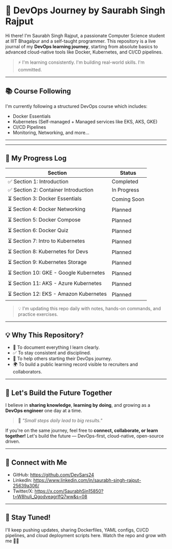 # 🚀 DevOps Journey by Saurabh Singh Rajput

Hi there! I'm Saurabh Singh Rajput, a passionate Computer Science student at IIIT Bhagalpur and a self-taught programmer. This repository is a live journal of my **DevOps learning journey**, starting from absolute basics to advanced cloud-native tools like Docker, Kubernetes, and CI/CD pipelines.

> ⚡️ I'm learning consistently.
>  I'm building real-world skills.
> I'm committed.

---

## 📚 Course Following

I'm currently following a structured DevOps course which includes:
- Docker Essentials
- Kubernetes (Self-managed + Managed services like EKS, AKS, GKE)
- CI/CD Pipelines
- Monitoring, Networking, and more...

---


---

## 📅 My Progress Log

| Section | Status |
|--------|--------|
| ✅ Section 1: Introduction | Completed |
| ✅ Section 2: Container Introduction | In Progress |
| ⏳ Section 3: Docker Essentials | Coming Soon |
| ⏳ Section 4: Docker Networking | Planned |
| ⏳ Section 5: Docker Compose | Planned |
| ⏳ Section 6: Docker Quiz | Planned |
| ⏳ Section 7: Intro to Kubernetes | Planned |
| ⏳ Section 8: Kubernetes for Devs | Planned |
| ⏳ Section 9: Kubernetes Storage | Planned |
| ⏳ Section 10: GKE - Google Kubernetes | Planned |
| ⏳ Section 11: AKS - Azure Kubernetes | Planned |
| ⏳ Section 12: EKS - Amazon Kubernetes | Planned |

> 💡 I'm updating this repo daily with notes, hands-on commands, and practice exercises.

---

## 💡 Why This Repository?

- 📖 To document everything I learn clearly.
- ✅ To stay consistent and disciplined.
- 🤝 To help others starting their DevOps journey.
- 🌍 To build a public learning record visible to recruiters and collaborators.

---

## 🚀 Let's Build the Future Together

I believe in **sharing knowledge**, **learning by doing**, and growing as a **DevOps engineer** one day at a time.

> 🌱 *"Small steps daily lead to big results."*

If you're on the same journey, feel free to **connect, collaborate, or learn together!** Let's build the future — DevOps-first, cloud-native, open-source driven.

---

## 🔗 Connect with Me

- GitHub: https://github.com/DevSars24
- LinkedIn: https://www.linkedin.com/in/saurabh-singh-rajput-25639a306/
- Twitter/X: https://x.com/SaurabhSin15850?t=W8huIj_QgodveagrlfQ7ww&s=08
  

---

## 💪 Stay Tuned!

I'll keep pushing updates, sharing Dockerfiles, YAML configs, CI/CD pipelines, and cloud deployment scripts here. Watch the repo and grow with me 💼🌐

